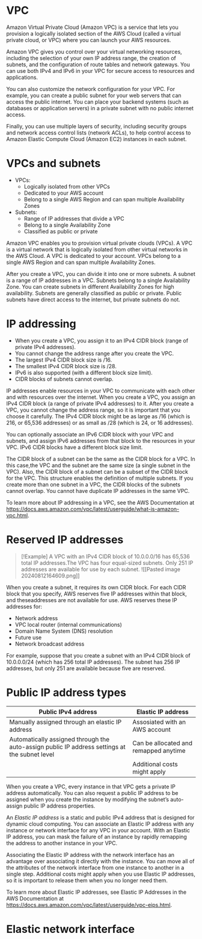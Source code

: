 # VPC
Amazon Virtual Private Cloud (Amazon VPC) is a service that lets you provision a logically isolated section of the AWS Cloud (called a virtual private cloud, or VPC) where you can launch your AWS resources.

Amazon VPC gives you control over your virtual networking resources, including the selection of your own IP address range, the creation of subnets, and the configuration of route tables and network gateways. You can use both IPv4 and IPv6 in your VPC for secure access to resources and applications.

You can also customize the network configuration for your VPC. For example, you can create a public subnet for your web servers that can access the public internet. You can place your backend systems (such as databases or application servers) in a private subnet with no public internet access.

Finally, you can use multiple layers of security, including security groups and network access control lists (network ACLs), to help control access to Amazon Elastic Compute Cloud (Amazon EC2) instances in each subnet.

# VPCs and subnets

- VPCs:
    - Logically isolated from other VPCs
    - Dedicated to your AWS account
    - Belong to a single AWS Region and can span multiple Availability Zones
- Subnets:
    - Range of IP addresses that divide a VPC
    - Belong to a single Availability Zone
    - Classified as public or private

Amazon VPC enables you to provision virtual private clouds (VPCs). A VPC is a virtual network that is logically isolated from other virtual networks in the AWS Cloud. A VPC is dedicated to your account. VPCs belong to a single AWS Region and can span multiple Availability Zones.

After you create a VPC, you can divide it into one or more subnets. A subnet is a range of IP addresses in a VPC. Subnets belong to a single Availability Zone. You can create subnets in different Availability Zones for high availability. Subnets are generally classified as public or private. Public subnets have direct access to the internet, but private subnets do not.

# IP addressing

- When you create a VPC, you assign it to an IPv4 CIDR block (range of private IPv4 addresses).
- You cannot change the address range after you create the VPC.
- The largest IPv4 CIDR block size is /16.
- The smallest IPv4 CIDR block size is /28.
- IPv6 is also supported (with a different block size limit).
- CIDR blocks of subnets cannot overlap.

IP addresses enable resources in your VPC to communicate with each other and with resources over the internet. When you create a VPC, you assign an IPv4 CIDR block (a range of private IPv4 addresses) to it. After you create a VPC, you cannot change the address range, so it is important that you choose it carefully. The IPv4 CIDR block might be as large as /16 (which is 216, or 65,536 addresses) or as small as /28 (which is 24, or 16 addresses).

You can optionally associate an IPv6 CIDR block with your VPC and subnets, and assign IPv6 addresses from that block to the resources in your VPC. IPv6 CIDR blocks have a different block size limit.

The CIDR block of a subnet can be the same as the CIDR block for a VPC. In this case,the VPC and the subnet are the same size (a single subnet in the VPC). Also, the CIDR block of a subnet can be a subset of the CIDR block for the VPC. This structure enables the definition of multiple subnets. If you create more than one subnet in a VPC, the CIDR blocks of the subnets cannot overlap. You cannot have duplicate IP addresses in the same VPC.

To learn more about IP addressing in a VPC, see the AWS Documentation at https://docs.aws.amazon.com/vpc/latest/userguide/what-is-amazon-vpc.html.

# Reserved IP addresses

> [!Example]
>  A VPC with an IPv4 CIDR block of 10.0.0.0/16 has 65,536 total IP addresses.The VPC has four equal-sized subnets. Only 251 IP addresses are available for use by each subnet.
>  ![[Pasted image 20240812164609.png]]

When you create a subnet, it requires its own CIDR block. For each CIDR block that you specify, AWS reserves five IP addresses within that block, and theseaddresses are not available for use. AWS reserves these IP addresses for:
- Network address
- VPC local router (internal communications)
- Domain Name System (DNS) resolution
- Future use
- Network broadcast address

For example, suppose that you create a subnet with an IPv4 CIDR block of 10.0.0.0/24 (which has 256 total IP addresses). The subnet has 256 IP addresses, but only 251 are available because five are reserved.

# Public IP address types

| Public IPv4 address                                                                           | Elastic IP address                    |
| --------------------------------------------------------------------------------------------- | ------------------------------------- |
| Manually assigned through an elastic IP address                                               | Assosiated with an AWS account        |
| Automatically assigned through the auto-assign public IP address settings at the subnet level | Can be allocated and remapped anytime |
|                                                                                               | Additional costs might apply          |

When you create a VPC, every instance in that VPC gets a private IP address automatically. You can also request a public IP address to be assigned when you create the instance by modifying 
the subnet’s auto-assign public IP address properties.

An *Elastic IP address* is a static and public IPv4 address that is designed for dynamic cloud computing. You can associate an Elastic IP address with any instance or network interface for any VPC in your account. With an Elastic IP address, you can mask the failure of an instance by rapidly remapping the address to another instance in your VPC. 

Associating the Elastic IP address with the network interface has an advantage over associating it directly with the instance. You can move all of the attributes of the network interface from one instance to another in a single step. Additional costs might apply when you use Elastic IP addresses, so it is important to release them when you no longer need them.

To learn more about Elastic IP addresses, see Elastic IP Addresses in the AWS Documentation at https://docs.aws.amazon.com/vpc/latest/userguide/vpc-eips.html.

# Elastic network interface